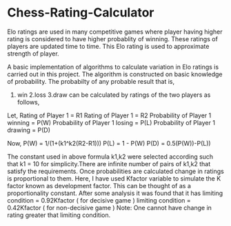 # Chess-Rating-Calculator

Elo ratings are used in many competitive games where player having higher rating is considered to have higher probablity of winning.
These ratings of players are updated time to time. This Elo rating is used to approximate strength of player.

A basic implementation of algorithms to calculate variation in Elo ratings is carried out in this project.
The algorithm is constructed on basic knowledge of probability. The probabilty of any probable result that is,
1. win 2.loss 3.draw can be calculated by ratings of the two players as follows,

Let,
  Rating of Player 1 = R1
  Rating of Player 1 = R2
  Probability of Player 1 winning = P(W)
  Probability of Player 1 losing  = P(L)
  Probability of Player 1 drawing = P(D)
  
Now,
  P(W) = 1/(1+(k1^k2(R2-R1)))
  P(L) = 1 - P(W) 
  P(D) = 0.5(P(W))-P(L))
  
The constant used in above formula k1,k2 were selected according such that k1 = 10 for simplicity.There are infinite number of pairs of k1,k2 that satisfy the requirements. Once probabilities are calculated change in ratings is proportional to them.
Here, I have used Kfactor variable to simulate the K factor known as development factor. This can be thought of as a proportionality constant. 
After some analysis it was found that it has 
  limiting condition = 0.92Kfactor ( for decisive game )
  limiting condition = 0.42Kfactor ( for non-decisive game )
Note: One cannot have change in rating greater that limiting condition.  

  
